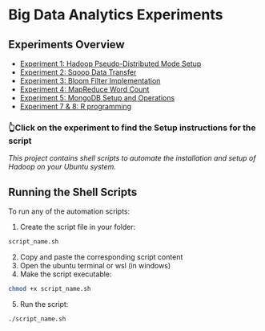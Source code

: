 # Big Data Analytics Experiments

## Experiments Overview
* [Experiment 1: Hadoop Pseudo-Distributed Mode Setup](/docs/hadoop-setup-readme.md)
* [Experiment 2: Sqoop Data Transfer](/docs/sqoop-readme.md)
* [Experiment 3: Bloom Filter Implementation](/docs/bloom.md)
* [Experiment 4: MapReduce Word Count](/docs/wordcount.md)
* [Experiment 5: MongoDB Setup and Operations](/docs/mongo.md)
* [Experiment 7 & 8: R programming](/docs/r_experiments.md)
### 👆Click on the experiment to find the Setup instructions for the script

*This project contains shell scripts to automate the installation and setup of Hadoop on your Ubuntu system.*
## Running the Shell Scripts

To run any of the automation scripts:

1. Create the script file in your folder:
```bash
script_name.sh
```
2. Copy and paste the corresponding script content
3. Open the ubuntu terminal or wsl (in windows)
4. Make the script executable:
```bash
chmod +x script_name.sh
```
5. Run the script:
```bash
./script_name.sh
```
